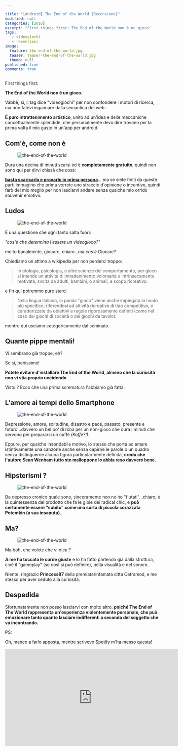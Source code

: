 ```yaml
---

title: "[Android] The End of the World [Recensione]"
modified: null
categories: [2016]
excerpt: "First things first: The End of the World non è un gioco"
tags: 
   - videogiochi
   - recensioni
image: 
  feature: the-end-of-the-world.jpg
  teaser: teaser-the-end-of-the-world.jpg
  thumb: null
published: true
comments: true
---
```


First things first:

**The End of the World non è un gioco.**

Vabbè, sì, il tag dice "videogiochi" per non confondere i motori di ricerca, ma non fatevi ingannare dalla semantica del web:

**È puro intrattenimento artistico**, unito ad un'idea e delle meccaniche concettualmente splendide, che personalmente devo dire trovano per la prima volta il mio gusto in un'app per android.

## Com'è, come non è 

<figure>
<img src='https://lh3.googleusercontent.com/v9wybDJqrWD4kqT4nsccqZqKVCa8qvHeclnbYeuOyb2mbsjY4FJPCuoeEX6Z0ZR8aO8=h310' alt='the-end-of-the-world'>
</figure>

Dura una decina di minuti scarsi ed è **completamente gratuito**, quindi non sono qui per dirvi chissà che cosa: 

[**basta scaricarlo e provarlo in prima persona**](https://play.google.com/store/apps/details?id=com.theendoftheworldgame&hl=it)... ma se siete finiti da queste parti immagino che prima vorrete uno straccio d'opinione o incentivo, quindi farò del mio meglio per non lasciarvi andare senza qualche mio orrido souvenir emotivo.

## Ludos 

<figure>
<img src='https://lh3.googleusercontent.com/y_PsGE2t5esLf54q3S7J7m9wRXK0XAovPrX2SYFPOMuJJHSLEsLDWdcg8qAV4REEm5s=h900' alt='the-end-of-the-world'>
</figure>

È una questione che ogni tanto salta fuori: 

_"cos'è che determina l'essere un videogioco?"_

molto banalmente, giocare, chiaro...ma _cos'è_ Giocare? 

Chiediamo un attimo a wikipedia per non perderci troppo:

> In etologia, psicologia, e altre scienze del comportamento, per gioco si intende un'attività di intrattenimento volontaria e intrinsecamente motivata, svolta da adulti, bambini, o animali, a scopo ricreativo.

e fin qui potremmo pure starci

> Nella lingua italiana, la parola "gioco" viene anche impiegata in modo più specifico, riferendosi ad attività ricreative di tipo competitivo, e caratterizzate da obiettivi e regole rigorosamente definiti (come nel caso dei giochi di società o dei giochi da tavolo).

mentre qui usciamo categoricamente dal seminato.

## Quante pippe mentali!

Vi sembrano già troppe, eh?

Se sì, benissimo!

**Potete evitare d'installare The End of the World, almeno che la curiosità non vi stia proprio uccidendo.**

Visto ? Ecco che una prima scrematura l'abbiamo già fatta.

## L'amore ai tempi dello Smartphone

<figure>
<img src='https://lh3.googleusercontent.com/mBQnq8XhFFxah_Pa-qg_WSk8COJE_pNZlY3ompiAKSQr5fN_Dki_19lkdrDr5Z8n2pZd=h900' alt='the-end-of-the-world'>
</figure>

Depressione, amore, solitudine, disastro e pace, passato, presente e futuro...davvero un bel po' di roba per un non-gioco che dura i minuti che servono per prepararsi un caffè _(Kaffè?!)_.

Eppure, per qualche insondabile motivo, lo stesso che porta ad amare istintivamente una canzone anche senza capirne le parole o un quadro senza distinguerne alcuna figura particolarmente definita, **credo che l'autore Sean Wenham tutto sto malloppone lo abbia reso davvero bene.**

## Hipsterismi ?

<figure>
<img src='https://lh3.googleusercontent.com/JdAqKFTiOBguLhFfQvsk_vqeP3jKiOb4MwymbzquPjDGL0iOhuQg-ACW0ucazyDQTQ=h900' alt='the-end-of-the-world'>
</figure>

Da depresso cronico quale sono, sinceramente non ne ho "fiutati"...chiaro, è la quintessenza del prodotto che fa le gioie dei radical chic, e **può certamente essere "subito" come una sorta di piccola corazzata Potemkin (a sua insaputa)**...

## Ma?

<figure>
<img src='https://lh3.googleusercontent.com/VFuaC8g6guZdNE3kz84XIvkyxmmFXHKGZOwSmthZk-FO07gg0sVJnfjGVe_z7sZBYg=h900' alt='the-end-of-the-world'>
</figure>

Ma boh, che volete che vi dica ?

**A me ha toccato le corde giuste** e lo ha fatto partendo già dalla struttura, cioè il "gameplay" (se così si può definire), nella visualità e nel sonoro.

Niente: ringrazio **Princess87** della premiata/infamata ditta Cetramod, e me stesso per aver ceduto alla curiosità.

## Despedida 

Sfortunatamente non posso lasciarvi con molto altro, **poiché The End of The World rappresenta un'esperienza violentemente personale, che può emozionare tanto quanto lasciare indifferenti a seconda del soggetto che va incontrando.**

PS:

Oh, manco a farlo apposta, mentre scrivevo Spotify m'ha messo questa!

<iframe width="560" height="315" src="https://www.youtube.com/embed/mZdakvMy-Ro" frameborder="0" allowfullscreen></iframe>
